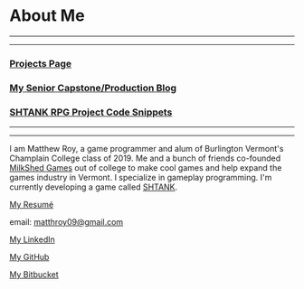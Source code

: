 # About Me

---
---

### [Projects Page](https://matthewroy01.github.io)

### [My Senior Capstone/Production Blog](https://matthewroy01.github.io/capstoneblog)

### [SHTANK RPG Project Code Snippets](https://matthewroy01.github.io/shtank)

---
---

I am Matthew Roy, a game programmer and alum of Burlington Vermont's Champlain College class of 2019. Me and a bunch of friends co-founded [MilkShed Games](https://twitter.com/MilkShedGames) out of college to make cool games and help expand the games industry in Vermont. I specialize in gameplay programming. I'm currently developing a game called [SHTANK](https://matthewroy01.github.io/shtank).

[My Resumé](https://drive.google.com/file/d/1_0VK_UZ2GjXBgnf99u63a5zTKTqr66lU/view?usp=sharing)

email: matthroy09@gmail.com

[My LinkedIn](https://www.linkedin.com/in/matthew-roy-4ba050154/)

[My GitHub](https://github.com/matthewroy01)

[My Bitbucket](https://bitbucket.org/MatthewRoy01/)
